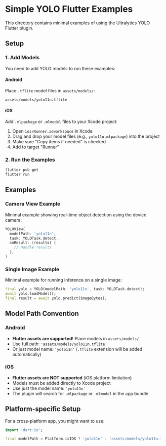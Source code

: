 # Simple YOLO Flutter Examples

This directory contains minimal examples of using the Ultralytics YOLO Flutter plugin.

## Setup

### 1. Add Models

You need to add YOLO models to run these examples:

#### Android

Place `.tflite` model files in `assets/models/`:

```
assets/models/yolo11n.tflite
```

#### iOS

Add `.mlpackage` or `.mlmodel` files to your Xcode project:

1. Open `ios/Runner.xcworkspace` in Xcode
2. Drag and drop your model files (e.g., `yolo11n.mlpackage`) into the project
3. Make sure "Copy items if needed" is checked
4. Add to target "Runner"

### 2. Run the Examples

```bash
flutter pub get
flutter run
```

## Examples

### Camera View Example

Minimal example showing real-time object detection using the device camera:

```dart
YOLOView(
  modelPath: 'yolo11n',
  task: YOLOTask.detect,
  onResult: (results) {
    // Handle results
  },
)
```

### Single Image Example

Minimal example for running inference on a single image:

```dart
final yolo = YOLO(modelPath: 'yolo11n', task: YOLOTask.detect);
await yolo.loadModel();
final result = await yolo.predict(imageBytes);
```

## Model Path Convention

### Android

- **Flutter assets are supported!** Place models in `assets/models/`
- Use full path: `'assets/models/yolo11n.tflite'`
- Or just model name: `'yolo11n'` (`.tflite` extension will be added automatically)

### iOS

- **Flutter assets are NOT supported** (iOS platform limitation)
- Models must be added directly to Xcode project
- Use just the model name: `'yolo11n'`
- The plugin will search for `.mlpackage` or `.mlmodel` in the app bundle

## Platform-specific Setup

For a cross-platform app, you might want to use:

```dart
import 'dart:io';

final modelPath = Platform.isIOS ? 'yolo11n' : 'assets/models/yolo11n.tflite';
```
